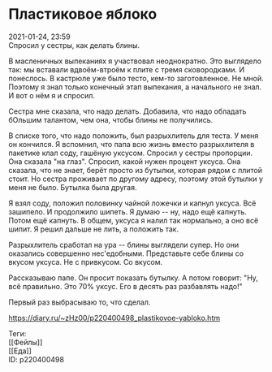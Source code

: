 Пластиковое яблоко
===================

   
 2021-01-24, 23:59   
  Спросил у сестры, как делать блины.   
   
 В масленичных выпеканиях я участвовал неоднократно. Это выглядело так: мы вставали вдвоём-втроём к плите с тремя сковородками. И понеслось. В кастрюле уже было тесто, кем-то заготовленное. Не мной. Поэтому я знал только конечный этап выпекания, а начального не знал. И вот о нём я и спросил.   
   
 Сестра мне сказала, что надо делать. Добавила, что надо обладать бОльшим талантом, чем она, чтобы блины не получились.   
   
 В списке того, что надо положить, был разрыхлитель для теста. У меня он кончился. Я вспомнил, что папа всю жизнь вместо разрыхлителя в пакетике клал соду, гашёную уксусом. Спросил у сестры пропорции. Она сказала "на глаз". Спросил, какой нужен процент уксуса. Она сказала, что не знает, берёт просто из бутылки, которая рядом с плитой стоит. Но сестра проживает по другому адресу, поэтому этой бутылки у меня не было. Бутылка была другая.   
   
 Я взял соду, положил половинку чайной ложечки и капнул уксуса. Всё зашипело. И продолжило шипеть. Я думаю -- ну, надо ещё капнуть. Потом ещё капнуть. В общем, уксуса я налил так нормально, а оно всё шипит. Я решил дальше не лить, а положить так.   
   
 Разрыхлитель сработал на ура -- блины выглядели супер. Но они оказались совершенно нес'едобными. Представьте себе блины со вкусом уксуса. Не с привкусом. Со вкусом.   
   
 Рассказываю папе. Он просит показать бутылку. А потом говорит: "Ну, всё правильно. Это 70% уксус. Его в десять раз разбавлять надо!"   
   
 Первый раз выбрасываю то, что сделал.   
    
 <https://diary.ru/~zHz00/p220400498_plastikovoe-yabloko.htm>   
   
 Теги:   
 [[Фейлы]]   
 [[Еда]]   
 ID: p220400498